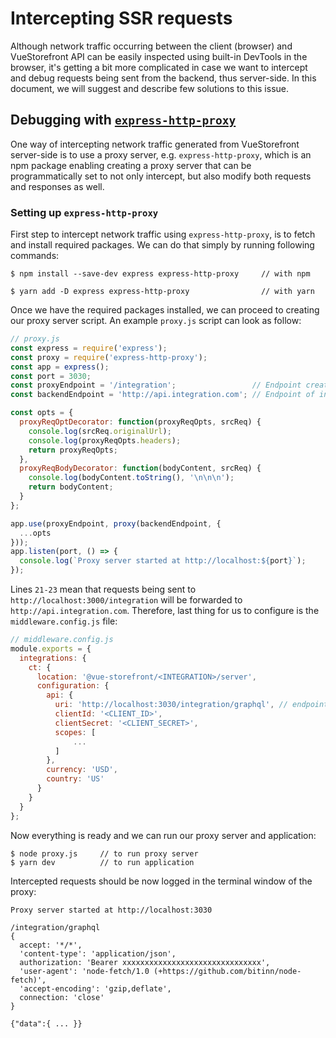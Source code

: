 # Intercepting SSR requests

Although network traffic occurring between the client (browser) and VueStorefront API can be easily inspected using built-in DevTools in the browser, it's getting a bit more complicated in case we want to intercept and debug requests being sent from the backend, thus server-side. In this document, we will suggest and describe few solutions to this issue.

## Debugging with [`express-http-proxy`](https://www.npmjs.com/package/express-http-proxy)

One way of intercepting network traffic generated from VueStorefront server-side is to use a proxy server, e.g. `express-http-proxy`, which is an npm package enabling creating a proxy server that can be programmatically set to not only intercept, but also modify both requests and responses as well.

### Setting up `express-http-proxy`

First step to intercept network traffic using `express-http-proxy`, is to fetch and install required packages. We can do that simply by running following commands:

```shell
$ npm install --save-dev express express-http-proxy 	// with npm

$ yarn add -D express express-http-proxy 				// with yarn
```

Once we have the required packages installed, we can proceed to creating our proxy server script. An example `proxy.js` script can look as follow:

```js
// proxy.js
const express = require('express');
const proxy = require('express-http-proxy');
const app = express();
const port = 3030;
const proxyEndpoint = '/integration';				  // Endpoint created on proxy side
const backendEndpoint = 'http://api.integration.com'; // Endpoint of integration backend

const opts = {
  proxyReqOptDecorator: function(proxyReqOpts, srcReq) {
    console.log(srcReq.originalUrl);
    console.log(proxyReqOpts.headers);
    return proxyReqOpts;
  },
  proxyReqBodyDecorator: function(bodyContent, srcReq) {
    console.log(bodyContent.toString(), '\n\n\n');
    return bodyContent;
  }
};

app.use(proxyEndpoint, proxy(backendEndpoint, {
  ...opts
}));
app.listen(port, () => {
  console.log(`Proxy server started at http://localhost:${port}`);
});

```

Lines `21-23` mean that requests being sent to `http://localhost:3000/integration` will be forwarded to `http://api.integration.com`. Therefore, last thing for us to configure is the `middleware.config.js` file:

```js
// middleware.config.js
module.exports = {
  integrations: {
    ct: {
      location: '@vue-storefront/<INTEGRATION>/server',
      configuration: {
        api: {
          uri: 'http://localhost:3030/integration/graphql', // endpoint set in proxy.js
          clientId: '<CLIENT_ID>',
          clientSecret: '<CLIENT_SECRET>',
          scopes: [
			  ...
          ]
        },
        currency: 'USD',
        country: 'US'
      }
    }
  }
};

```

Now everything is ready and we can run our proxy server and application:

```shell
$ node proxy.js		// to run proxy server
$ yarn dev			// to run application
```

Intercepted requests should be now logged in the terminal window of the proxy:

```shell
Proxy server started at http://localhost:3030

/integration/graphql
{
  accept: '*/*',
  'content-type': 'application/json',
  authorization: 'Bearer xxxxxxxxxxxxxxxxxxxxxxxxxxxxxxx',
  'user-agent': 'node-fetch/1.0 (+https://github.com/bitinn/node-fetch)',
  'accept-encoding': 'gzip,deflate',
  connection: 'close'
}

{"data":{ ... }}
```
